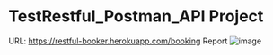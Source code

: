 # TestRestful_Postman_API Project

URL: https://restful-booker.herokuapp.com/booking
Report
![image](https://github.com/Abhisek420/TestRestful_Postman_API/assets/91815673/b4aefdeb-49b8-4ca7-b2a1-8596272a9da8)
